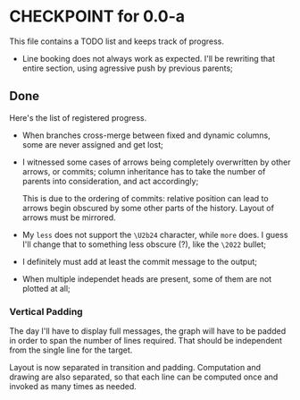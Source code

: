 CHECKPOINT for 0.0-a
====================

This file contains a TODO list and keeps track of progress.

 - Line booking does not always work as expected. I'll be rewriting that entire
   section, using agressive push by previous parents;

## Done

Here's the list of registered progress.

 - When branches cross-merge between fixed and dynamic columns, some are never
   assigned and get lost;

 - I witnessed some cases of arrows being completely overwritten by other
   arrows, or commits; column inheritance has to take the number of parents into
   consideration, and act accordingly;

   This is due to the ordering of commits: relative position can lead to arrows
   begin obscured by some other parts of the history. Layout of arrows must be
   mirrored.

 - My `less` does not support the `\U2b24` character, while `more` does. I guess
   I'll change that to something less obscure (?), like the `\2022` bullet;
 - I definitely must add at least the commit message to the output;
 - When multiple independet heads are present, some of them are not plotted at
   all;

### Vertical Padding

The day I'll have to display full messages, the graph will have to be padded in
order to span the number of lines required. That should be independent from the
single line for the target.

Layout is now separated in transition and padding. Computation and drawing are
also separated, so that each line can be computed once and invoked as many times
as needed.

